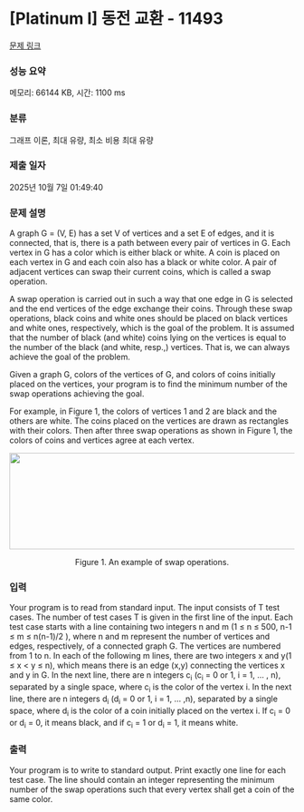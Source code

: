 # [Platinum I] 동전 교환 - 11493 

[문제 링크](https://www.acmicpc.net/problem/11493) 

### 성능 요약

메모리: 66144 KB, 시간: 1100 ms

### 분류

그래프 이론, 최대 유량, 최소 비용 최대 유량

### 제출 일자

2025년 10월 7일 01:49:40

### 문제 설명

<p>A graph G = (V, E) has a set V of vertices and a set E of edges, and it is connected, that is, there is a path between every pair of vertices in G. Each vertex in G has a color which is either black or white. A coin is placed on each vertex in G and each coin also has a black or white color. A pair of adjacent vertices can swap their current coins, which is called a swap operation.</p>

<p>A swap operation is carried out in such a way that one edge in G is selected and the end vertices of the edge exchange their coins. Through these swap operations, black coins and white ones should be placed on black vertices and white ones, respectively, which is the goal of the problem. It is assumed that the number of black (and white) coins lying on the vertices is equal to the number of the black (and white, resp.,) vertices. That is, we can always achieve the goal of the problem.</p>

<p>Given a graph G, colors of the vertices of G, and colors of coins initially placed on the vertices, your program is to find the minimum number of the swap operations achieving the goal.</p>

<p>For example, in Figure 1, the colors of vertices 1 and 2 are black and the others are white. The coins placed on the vertices are drawn as rectangles with their colors. Then after three swap operations as shown in Figure 1, the colors of coins and vertices agree at each vertex.</p>

<p style="text-align:center"><img alt="" src="https://onlinejudgeimages.s3-ap-northeast-1.amazonaws.com/problem/11493/1.png" style="height:170px; width:630px"></p>

<p style="text-align:center">Figure 1. An example of swap operations.</p>

### 입력 

 <p>Your program is to read from standard input. The input consists of T test cases. The number of test cases T is given in the first line of the input. Each test case starts with a line containing two integers n and m (1 ≤ n ≤ 500, n-1 ≤ m ≤ n(n-1)/2 ), where n and m represent the number of vertices and edges, respectively, of a connected graph G. The vertices are numbered from 1 to n. In each of the following m lines, there are two integers x and y(1 ≤ x < y ≤ n), which means there is an edge (x,y) connecting the vertices x and y in G. In the next line, there are n integers c<sub>i</sub> (c<sub>i</sub> = 0 or 1, i = 1, … , n), separated by a single space, where c<sub>i</sub> is the color of the vertex i. In the next line, there are n integers d<sub>i</sub> (d<sub>i</sub> = 0 or 1, i = 1, … ,n), separated by a single space, where d<sub>i</sub> is the color of a coin initially placed on the vertex i. If c<sub>i</sub> = 0 or d<sub>i</sub> = 0, it means black, and if c<sub>i</sub> = 1 or d<sub>i</sub> = 1, it means white.</p>

### 출력 

 <p>Your program is to write to standard output. Print exactly one line for each test case. The line should contain an integer representing the minimum number of the swap operations such that every vertex shall get a coin of the same color.</p>

